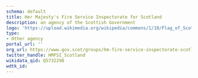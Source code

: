```yaml
---
schema: default
title: Her Majesty's Fire Service Inspectorate for Scotland
description: an agency of the Scottish Government
logo: 'https://upload.wikimedia.org/wikipedia/commons/1/10/Flag_of_Scotland.svg'
type:
- Other agency
portal_url: ''
org_url: https://www.gov.scot/groups/hm-fire-service-inspectorate-scotland/
twitter_handle: HMFSI_Scotland
wikidata_qid: Q5732298
wdtk_id: 
---
```


